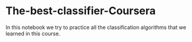 # The-best-classifier-Coursera
In this notebook we try to practice all the classification algorithms that we learned in this course.
